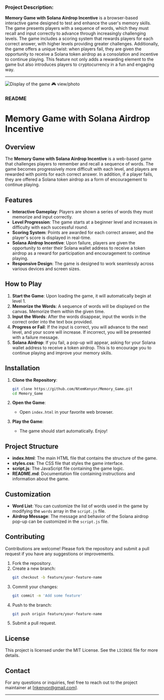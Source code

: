 ### Project Description:

**Memory Game with Solana Airdrop Incentive** is a browser-based interactive game designed to test and enhance the user's memory skills. The game presents players with a sequence of words, which they must recall and input correctly to advance through increasingly challenging levels. The game includes a scoring system that rewards players for each correct answer, with higher levels providing greater challenges. Additionally, the game offers a unique twist: when players fail, they are given the opportunity to receive a Solana token airdrop as a consolation and incentive to continue playing. This feature not only adds a rewarding element to the game but also introduces players to cryptocurrency in a fun and engaging way.

---

<image src="memory_game.png" alt="Display of the game 🎮 view/photo">
</image>


### README

# Memory Game with Solana Airdrop Incentive

## Overview

The **Memory Game with Solana Airdrop Incentive** is a web-based game that challenges players to remember and recall a sequence of words. The game becomes progressively more difficult with each level, and players are rewarded with points for each correct answer. In addition, if a player fails, they are offered a Solana token airdrop as a form of encouragement to continue playing.

## Features

- **Interactive Gameplay**: Players are shown a series of words they must memorize and input correctly.
- **Level Progression**: The game starts at a beginner level and increases in difficulty with each successful round.
- **Scoring System**: Points are awarded for each correct answer, and the player's score is displayed in real-time.
- **Solana Airdrop Incentive**: Upon failure, players are given the opportunity to enter their Solana wallet address to receive a token airdrop as a reward for participation and encouragement to continue playing.
- **Responsive Design**: The game is designed to work seamlessly across various devices and screen sizes.

## How to Play

1. **Start the Game**: Upon loading the game, it will automatically begin at level 1.
2. **Memorize the Words**: A sequence of words will be displayed on the canvas. Memorize them within the given time.
3. **Input the Words**: After the words disappear, input the words in the correct order into the text box provided.
4. **Progress or Fail**: If the input is correct, you will advance to the next level, and your score will increase. If incorrect, you will be presented with a failure message.
5. **Solana Airdrop**: If you fail, a pop-up will appear, asking for your Solana wallet address to receive a token airdrop. This is to encourage you to continue playing and improve your memory skills.

## Installation

1. **Clone the Repository**:
   ```bash
   git clone https://github.com/NtemKenyor/Memory_Game.git
   cd Memory_Game
   ```

2. **Open the Game**:
   - Open `index.html` in your favorite web browser.

3. **Play the Game**:
   - The game should start automatically. Enjoy!

## Project Structure

- **index.html**: The main HTML file that contains the structure of the game.
- **styles.css**: The CSS file that styles the game interface.
- **script.js**: The JavaScript file containing the game logic.
- **README.md**: Documentation file containing instructions and information about the game.

## Customization

- **Word List**: You can customize the list of words used in the game by modifying the `words` array in the `script.js` file.
- **Airdrop Message**: The message and behavior of the Solana airdrop pop-up can be customized in the `script.js` file.

## Contributing

Contributions are welcome! Please fork the repository and submit a pull request if you have any suggestions or improvements.

1. Fork the repository.
2. Create a new branch:
   ```bash
   git checkout -b feature/your-feature-name
   ```
3. Commit your changes:
   ```bash
   git commit -m 'Add some feature'
   ```
4. Push to the branch:
   ```bash
   git push origin feature/your-feature-name
   ```
5. Submit a pull request.

## License

This project is licensed under the MIT License. See the `LICENSE` file for more details.

## Contact

For any questions or inquiries, feel free to reach out to the project maintainer at [nkenyor@gmail.com].

---
